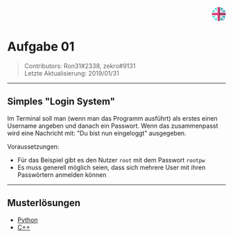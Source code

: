 <div align="right"><a href="README_EN.md"><img src="../../.assets/img/lang_en.png" height="32"/></a></div>

# Aufgabe 01
> Contributors: Ron31#2338, zekro#9131  
> Letzte Aktualisierung:  2019/01/31

---

## Simples "Login System"

Im Terminal soll man (wenn man das Programm ausführt) als erstes einen Username angeben und danach ein Passwort. Wenn das zusammenpasst wird eine Nachricht mit: "Du bist nun eingeloggt" ausgegeben.

Voraussetzungen:
- Für das Beispiel gibt es den Nutzer `root` mit dem Passwort `rootpw`
- Es muss generell möglich seien, dass sich mehrere User mit ihren Passwörtern anmelden können

---

## Musterlösungen

- [Python](loesungen/python/1.py)
- [C++](loesungen/cpp)
